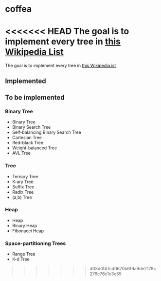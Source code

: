 # coffea

<<<<<<< HEAD
The goal is to implement every tree in [this Wikipedia List](https://en.wikipedia.org/wiki/List_of_data_structures#Trees)
=======
The goal is to implement every tree in [this Wikipedia ist](https://en.wikipedia.org/wiki/List_of_data_structures#Trees)

## Implemented

## To be implemented

### Binary Tree
- Binary Tree
- Binary Search Tree
- Self-balancing Binary Search Tree
- Cartesian Tree
- Red–black Tree
- Weight-balanced Tree
- AVL Tree

### Tree
- Ternary Tree
- K-ary Tree
- Suffix Tree
- Radix Tree
- (a,b) Tree

### Heap
- Heap
- Binary Heap
- Fibonacci Heap

### Space-partitioning Trees
- Range Tree
- K-d Tree
>>>>>>> d03d0f47cd0670b6f9a9de2178c276c76c1e3e55
